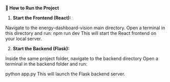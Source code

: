 **🚀 How to Run the Project**

1. **Start the Frontend (React):**

Navigate to the energy-dashboard-vision main directory.
Open a terminal in this directory and run:
  npm run dev
This will start the React frontend on your local server.

2. **Start the Backend (Flask):**

Inside the same project folder, navigate to the backend directory
Open a terminal in the backend folder and run:

python app.py
This will launch the Flask backend server.
